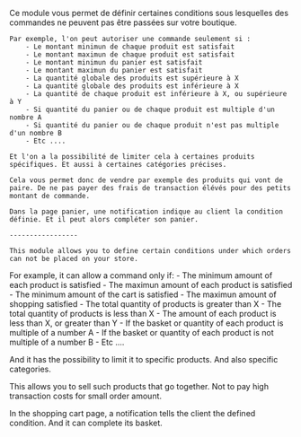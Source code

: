 Ce module vous permet de définir certaines conditions sous lesquelles des commandes ne peuvent pas être passées sur votre boutique.
	
	Par exemple, l'on peut autoriser une commande seulement si : 
		- Le montant minimun de chaque produit est satisfait
		- Le montant maximun de chaque produit est satisfait
		- Le montant minimun du panier est satisfait
		- Le montant maximun du panier est satisfait
		- La quantité globale des produits est supérieure à X
		- La quantité globale des produits est inférieure à X
		- La quantité de chaque produit est inférieure à X, ou supérieure à Y
		- Si quantité du panier ou de chaque produit est multiple d'un nombre A
		- Si quantité du panier ou de chaque produit n'est pas multiple d'un nombre B
		- Etc ....
	
	Et l'on a la possibilité de limiter cela à certaines produits spécifiques. Et aussi à certaines catégories précises.
	
	Cela vous permet donc de vendre par exemple des produits qui vont de paire. De ne pas payer des frais de transaction élévés pour des petits montant de commande.
	
	Dans la page panier, une notification indique au client la condition définie. Et il peut alors compléter son panier.
	
	-----------------
	
	This module allows you to define certain conditions under which orders can not be placed on your store.

For example, it can allow a command only if:
	- The minimum amount of each product is satisfied
	- The maximun amount of each product is satisfied
	- The minimum amount of the cart is satisfied
	- The maximun amount of shopping satisfied
	- The total quantity of products is greater than X
	- The total quantity of products is less than X
	- The amount of each product is less than X, or greater than Y
	- If the basket or quantity of each product is multiple of a number A
	- If the basket or quantity of each product is not multiple of a number B
	- Etc ....

And it has the possibility to limit it to specific products. And also specific categories.

This allows you to sell such products that go together. Not to pay high transaction costs for small order amount.

In the shopping cart page, a notification tells the client the defined condition. And it can complete its basket.